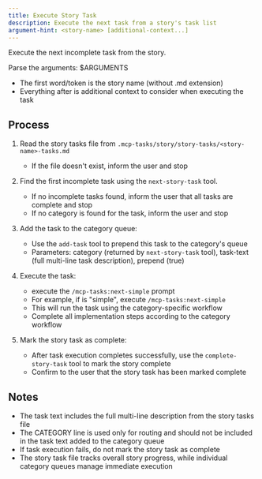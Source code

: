 ```yaml
---
title: Execute Story Task
description: Execute the next task from a story's task list
argument-hint: <story-name> [additional-context...]
---
```


Execute the next incomplete task from the story.

Parse the arguments: $ARGUMENTS
- The first word/token is the story name (without .md extension)
- Everything after is additional context to consider when executing the task

## Process

1. Read the story tasks file from `.mcp-tasks/story/story-tasks/<story-name>-tasks.md`
   - If the file doesn't exist, inform the user and stop

2. Find the first incomplete task using the `next-story-task` tool.
   - If no incomplete tasks found, inform the user that all tasks are
     complete and stop
   - If no category is found for the task, inform the user and stop

3. Add the task to the category queue:
   - Use the `add-task` tool to prepend this task to the category's
     queue
   - Parameters: category (returned by `next-story-task` tool),
     task-text (full multi-line task description), prepend (true)

4. Execute the task:
   - execute the `/mcp-tasks:next-simple` prompt
   - For example, if <category> is "simple", execute `/mcp-tasks:next-simple`
   - This will run the task using the category-specific workflow
   - Complete all implementation steps according to the category workflow

5. Mark the story task as complete:
   - After task execution completes successfully, use the
     `complete-story-task` tool to mark the story complete
   - Confirm to the user that the story task has been marked complete

## Notes

- The task text includes the full multi-line description from the story
  tasks file
- The CATEGORY line is used only for routing and should not be included
  in the task text added to the category queue
- If task execution fails, do not mark the story task as complete
- The story task file tracks overall story progress, while individual
  category queues manage immediate execution
